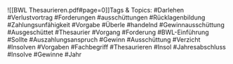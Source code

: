 
![[BWL Thesaurieren.pdf#page=0]]Tags & Topics:
   #Darlehen
   #Verlustvortrag
   #Forderungen
   #ausschüttungen
   #Rücklagenbildung
   #Zahlungsunfähigkeit
   #Vorgabe
   #Überle
   #handelnd
   #Gewinnausschüttung
   #Ausgeschüttet
   #Thesaurier
   #Vorgang
   #Forderung
   #BWL-Einführung
   #Sollte
   #Auszahlungsanspruch
   #Gewinn
   #Ausschüttung
   #Verzicht
   #Insolven
   #Vorgaben
   #Fachbegriff
   #Thesaurieren
   #Insol
   #Jahresabschluss
   #Insolve
   #Gewinne
   #Jahr